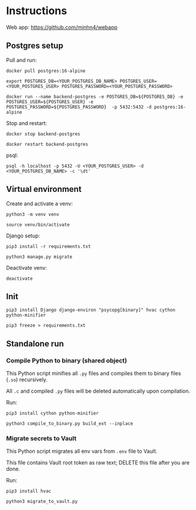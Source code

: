 # Instructions

Web app: https://github.com/minhn4/webapp

## Postgres setup

Pull and run:

`docker pull postgres:16-alpine`

`export POSTGRES_DB=<YOUR_POSTGRES_DB_NAME> POSTGRES_USER=<YOUR_POSTGRES_USER> POSTGRES_PASSWORD=<YOUR_POSTGRES_PASSWORD>`

`docker run --name backend-postgres -e POSTGRES_DB=${POSTGRES_DB} -e POSTGRES_USER=${POSTGRES_USER} -e POSTGRES_PASSWORD=${POSTGRES_PASSWORD}  -p 5432:5432 -d postgres:16-alpine`

Stop and restart:

`docker stop backend-postgres`

`docker restart backend-postgres`

psql:

`psql -h localhost -p 5432 -U <YOUR_POSTGRES_USER> -d <YOUR_POSTGRES_DB_NAME> -c '\dt'`

## Virtual environment

Create and activate a venv:

`python3 -m venv venv`

`source venv/bin/activate`

Django setup:

`pip3 install -r requirements.txt`

`python3 manage.py migrate`

Deactivate venv:

`deactivate`

## Init

`pip3 install Django django-environ "psycopg[binary]" hvac cython python-minifier`

`pip3 freeze > requirements.txt`

## Standalone run

### Compile Python to binary (shared object)

This Python script minifies all `.py` files and compiles them to binary files (`.so`) recursively.

All `.c` and compiled `.py` files will be deleted automatically upon compilation.

Run:

`pip3 install cython python-minifier`

`python3 compile_to_binary.py build_ext --inplace`

### Migrate secrets to Vault

This Python script migrates all env vars from `.env` file to Vault.

This file contains Vault root token as raw text; DELETE this file after you are done.

Run:

`pip3 install hvac`

`python3 migrate_to_vault.py`
